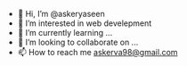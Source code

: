 - 👋 Hi, I’m @askeryaseen
- 👀 I’m interested in web develepment
- 🌱 I’m currently learning ...
- 💞️ I’m looking to collaborate on ...
- 📫 How to reach me askerva98@gmail.com

<!---
askeryaseen/askeryaseen is a ✨ special ✨ repository because its `README.md` (this file) appears on your GitHub profile.
You can click the Preview link to take a look at your changes.
--->
